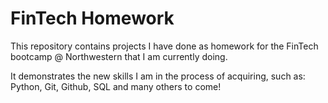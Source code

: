 # FinTech Homework


This repository contains projects I have done as homework for the FinTech bootcamp @ Northwestern that I am currently doing. 

It demonstrates the new skills I am in the process of acquiring, such as: Python, Git, Github, SQL and many others to come!
